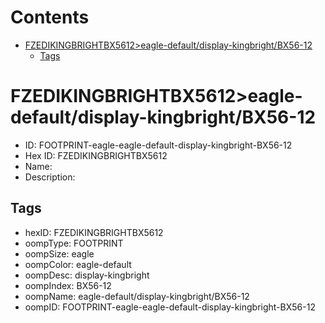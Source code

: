



Contents
========

* [FZEDIKINGBRIGHTBX5612>eagle-default/display-kingbright/BX56-12](#fzedikingbrightbx5612eagle-defaultdisplay-kingbrightbx56-12)
	* [Tags](#tags)

# FZEDIKINGBRIGHTBX5612>eagle-default/display-kingbright/BX56-12

- ID: FOOTPRINT-eagle-eagle-default-display-kingbright-BX56-12
- Hex ID: FZEDIKINGBRIGHTBX5612
- Name: 
- Description: 

## Tags

- hexID: FZEDIKINGBRIGHTBX5612
- oompType: FOOTPRINT
- oompSize: eagle
- oompColor: eagle-default
- oompDesc: display-kingbright
- oompIndex: BX56-12
- oompName: eagle-default/display-kingbright/BX56-12
- oompID: FOOTPRINT-eagle-eagle-default-display-kingbright-BX56-12
